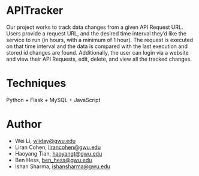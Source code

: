 # APITracker
Our project works to track data changes from a given API Request URL. Users provide a request URL, and the desired time interval they’d like the service to run (in hours, with a minimum of 1 hour). The request is executed on that time interval and the data is compared with the last execution and stored id changes are found. Additionally, the user can login via a website and view their API Requests, edit, delete, and view all the tracked changes.

# Techniques
Python + Flask + MySQL + JavaScript

# Author
- Wei Li, wliday@gwu.edu
- Liran Cohen, lirancohen@gwu.edu
- Haoyang Tian, haoyangt@gwu.edu
- Ben Hess, ben_hess@gwu.edu
- Ishan Sharma, ishansharma@gwu.edu
